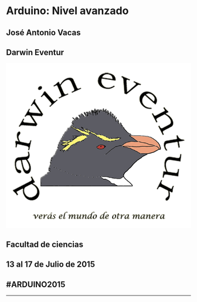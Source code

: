 # Arduino: Nivel avanzado


## José Antonio Vacas
## Darwin Eventur
![logo](images/darwincolorv2.png)
## Facultad de ciencias
## 13 al 17 de Julio de 2015 
##								#ARDUINO2015

* * * 